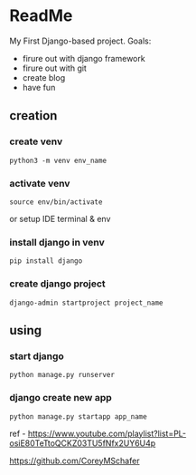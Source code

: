 # ReadMe

My First Django-based project.
Goals:
- firure out with django framework
- firure out with git
- create blog
- have fun

## creation

### create venv

`python3 -m venv env_name`

### activate venv

`source env/bin/activate`

or setup IDE terminal & env

### install django in venv

`pip install django`

### create django project

`django-admin startproject project_name`

## using

### start django

`python manage.py runserver`

### django create new app

`python manage.py startapp app_name`

ref - https://www.youtube.com/playlist?list=PL-osiE80TeTtoQCKZ03TU5fNfx2UY6U4p

https://github.com/CoreyMSchafer
